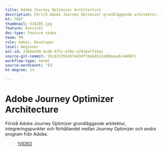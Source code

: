 ```yaml
---
title: Adobe Journey Optimizer Architecture
description: Förstå Adobe Journey Optimizer grundläggande arkitektur, integreringspunkter och förhållandet mellan Journey Optimizer och andra program från Adobe.
kt: 7607
thumbnail: 334205.jpg
feature: Översikt
doc-type: feature video
team: PM
role: Admin, Developer
level: Beginner
exl-id: 33b8ee09-4cd8-475c-bf8e-a7934eff19a1
source-git-commit: 55cb22765457ad34f7deb45114d06aaa5c4466fc
workflow-type: tm+mt
source-wordcount: '53'
ht-degree: 1%

---
```


# Adobe Journey Optimizer Architecture

Förstå Adobe Journey Optimizer grundläggande arkitektur, integreringspunkter och förhållandet mellan Journey Optimizer och andra program från Adobe.

>[!VIDEO](https://video.tv.adobe.com/v/334205?quality=12)
